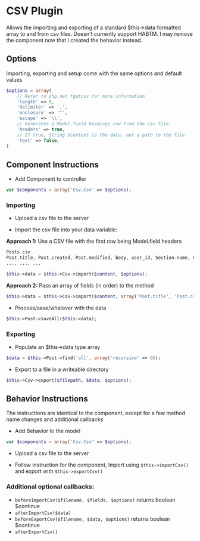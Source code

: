 # CSV Plugin

Allows the importing and exporting of a standard $this->data formatted array to and from csv files.
Doesn't currently support HABTM. I may remove the component now that I created the behavior instead.

## Options

Importing, exporting and setup come with the same options and default values

```php
$options = array(
	// Refer to php.net fgetcsv for more information
	'length' => 0,
	'delimiter' => ',',
	'enclosure' => '"',
	'escape' => '\\',
	// Generates a Model.field headings row from the csv file
	'headers' => true, 
	// If true, String $content is the data, not a path to the file
	'text' => false,
)
```

## Component Instructions

* Add Component to controller

```php
var $components = array('Csv.Csv' => $options);
```

### Importing

* Upload a csv file to the server

* Import the csv file into your data variable:

**Approach 1:** Use a CSV file with the first row being Model.field headers

```php
Posts.csv
Post.title, Post.created, Post.modified, body, user_id, Section.name, Category.0.name, Category.0.description, Category.1.name, Category.1.description
..., ..., ...
```

```php
$this->data = $this->Csv->import($content, $options);
```

**Approach 2:** Pass an array of fields (in order) to the method

```php
$this->data = $this->Csv->import($content, array('Post.title', 'Post.created', 'Post.modified', 'body', 'user_id', 'Category.0.name', 'Category.0.description', 'Category.1.name', 'Category.1.description'));
```

* Process/save/whatever with the data

```php
$this->Post->saveAll($this->data);
```

### Exporting

* Populate an $this->data type array

```php
$data = $this->Post->find('all', array('recursive' => 0));
```

* Export to a file in a writeable directory

```php
$this->Csv->export($filepath, $data, $options);
```

## Behavior Instructions

The instructions are identical to the component, except for a few method name changes and additional callbacks

* Add Behavior to the model

```php
var $components = array('Csv.Csv' => $options);
```

* Upload a csv file to the server

* Follow instruction for the component, Import using `$this->importCsv()` and export with `$this->exportCsv()`

### Additional optional callbacks:

* `beforeImportCsv($filename, $fields, $options)` returns boolean $continue
* `afterImportCsv($data)`
* `beforeExportCsv($filename, $data, $options)` returns boolean $continue
* `afterExportCsv()`
